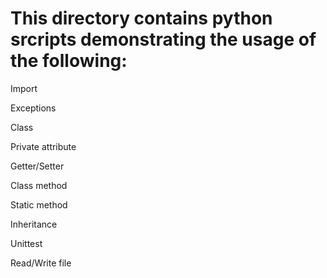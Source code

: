 # This directory contains python srcripts demonstrating the usage of the following:

Import

Exceptions

Class

Private attribute

Getter/Setter

Class method

Static method

Inheritance

Unittest

Read/Write file